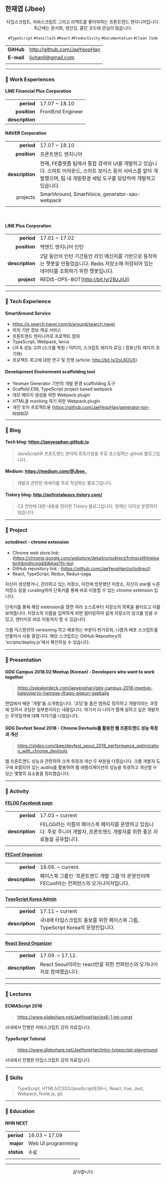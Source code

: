 ## 한재엽 (Jbee)

<div align="center">

타입스크립트, 자바스크립트 그리고 리액트를 좋아하하는 프론트엔드 엔지니어입니다. 최근에는 문서화, 생산성, 클린 코드에 관심이 많습니다.

`#TypeScript` `#VanillaJS` `#React` `#Productivity` `#Documentation` `#Clean Code`

</div>

|            |                              |
| :--------: | ---------------------------- |
| **GitHub** | http://github.com/JaeYeopHan |
| **E-mail** | ljyhanll@gmail.com           |
|            |                              |

---

### :lemon: Work Experiences

#### LINE Financial Plus Corporation

|                 |                   |
| --------------: | ----------------- |
| **period**      | 17.07 ~ 18.10     |
| **position**    | FrontEnd Engineer |
| **description** |

#### NAVER Corporation

|                 |                                                                                                         |
| --------------: | ------------------------------------------------------------------------------------------------------- |
| **period**      | 17.07 ~ 18.10                                                                                           |
| **position**    | 프론트엔드 엔지니어                                                                                              |
| **description** | 현재, FE플랫폼 팀에서 통합 검색의 UI를 개발하고 있습니다. 스마트 어라운드, 스마트 보이스 등의 서비스를 맡아 개발했으며, 팀 내 개발환경 세팅 도구를 담당하여 개발하고 있습니다. |
| projects        | SmartAround, SmartVoice, generator-sau-webpack                                                          |
|                 |                                                                                                         |

<br/>

#### LINE Plus Corporation

|                 |                                                                                     |
| --------------: | ----------------------------------------------------------------------------------- |
| **period**      | 17.01 ~ 17.02                                                                       |
| **position**    | 백엔드 엔지니어 인턴                                                                         |
| **description** | 2달 동안의 인턴 기간동안 라인 메신저를 기반으로 동작하는 챗봇을 만들었습니다. Redis 저장소에 저장되어 있는 데이터를 조회하기 위한 챗봇입니다. |
| **project**     | REDIS-OPS-BOT(http://bit.ly/2BzJiUl)                                                |
|                 |                                                                                     |

---

### :banana: Tech Experience

#### SmartAround Service

- https://s.search.naver.com/p/around/search.naver
- 위치 기반 정보 제공 서비스
- 프론트엔드 엔지니어로 프로젝트 참여
- TypeScript, Webpack, lerna
- UX & 성능 고려 (스크롤 복원 / 이미지, 스크립트 레이지 로딩 / 컴포넌트 레이지 초기화)
- 프로젝트 회고에 대한 연구 및 진행 (article: http://bit.ly/2oL6OUX)

#### Development Environment scaffolding tool

- Yeoman Generator 기반의 개발 환경 scaffolding 도구
- Scaffold ES6, TypeScript project based webpack
- 데모 페이지 생성을 위한 Webpack plugin
- HTML을 mocking 하기 위한 Webpack plugin
- 개인 토이 프로젝트용 (https://github.com/JaeYeopHan/generator-toy-project)


---


### :tangerine: Blog

#### Tech blog: https://jaeyeophan.github.io

> JavaScript와 프론트엔드 분야의 튜토리얼을 주로 포스팅하는 github 블로그입니다..

#### Medium: https://medium.com/@Jbee_

> 개발과 관련된 에세이를 주로 작성하는 블로그입니다.

#### Tistory blog: http://asfirstalways.tistory.com/

> CS 전반에 대한 내용을 정리한 Tistory 블로그입니다. 현재는 더이상 운영하지 않습니다.


---


### :watermelon: Project

#### octodirect - chrome extension

- Chrome web store link: (https://chrome.google.com/webstore/detail/octodirect/fmhgcellhhleloebmhbmdncogdddkkag?hl=ko)
- GitHub repository link : (https://github.com/JaeYeopHan/octodirect)
- React, TypeScript, Redux, Redux-saga

자신이 생성했거나, 관리하고 있는 저장소, 이전에 방문했던 저장소, 자신이 star를 누른 저장소 등을 curating하여 단축키를 통해 바로 이동할 수 있는 chrome extension 입니다.

단축키를 통해 해당 extension을 열면 여러 소스로부터 저장소의 목록을 불러오고 이를 보여줍니다. 저장소의 이름을 입력하게 되면 필터링하여 쉽게 저장소의 링크를 얻을 수 있고, 엔터키로 바로 이동까지 할 수 있습니다.

크롬 익스텐션의 versioning 하고 배포하는 부분이 번거로워, 나름의 배포 스크립트를 만들어서 사용 중입니다. 해당 스크립트는 GitHub Repository의 'scripts/deploy.js'에서 확인하실 수 있습니다.


---


### :eggplant: Presentation

#### GDG Campus 2018.02 Meetup (Korean) - Developers who want to work together

> https://speakerdeck.com/jaeyeophan/gdg-campus-2018-meetup-balpyojaryo-hamgge-ilhago-sipeun-gaebalja

현업에서 배운 '개발'을 소개했습니다. '코딩'을 좁은 범위로 정의하고 개발이라는 과정에 있어서 코딩은 일부분이라는 내용입니다. 여기서 다 나아가 함께 일하고 싶은 개발자는 무엇일까에 대해 이야기를 나눴습니다.

#### GDG Devfest Seoul 2018 - Chrome Devtools를 활용한 웹 프론트엔드 성능 측정과 개선

> https://slides.com/jbee/devfest_seoul_2018_performance_optimization_with_chrome_devtools

웹 프론트엔드 성능과 관련하여 크게 측정과 개선 두 부분을 다뤘습니다. 크롬 개발자 도구에 포함되어 있는 audits를 활용하여 웹 애플리케이션의 성능을 측정하고 개선할 수 있는 몇몇의 요소들을 정리했습니다.

---

### :cherries: Activity

#### [FELOG Facebook page](https://www.facebook.com/Jbee.dev/)

|                 |                                                                           |
| --------------: | ------------------------------------------------------------------------- |
| **period**      | 17.03 ~ current                                                           |
| **description** | FELOG라는 이름의 페이스북 페이지를 운영하고 있습니다. 주로 주니어 개발자, 프론트엔드 개발자를 위한 좋은 자료들을 공유합니다. |
|                 |                                                                           |


#### [FEConf Organizer](https://2017.feconf.kr/)

|                 |                                                        |
| --------------: | ------------------------------------------------------ |
| **period**      | 18.06. ~ current.                                      |
| **description** | 페이스북 그룹인 '프론트엔드 개발 그룹'의 운영진이며 FEConf라는 컨퍼런스의 오거나이저입니다. |
|                 |                                                        |


#### [TypeScript Korea Admin](https://www.facebook.com/groups/TSKorea/)

|                 |                                                      |
| --------------: | ---------------------------------------------------- |
| **period**      | 17.11 ~ current                                      |
| **description** | 국내에 타입스크립트 홍보를 위한 페이스북 그룹, TypeScript Korea의 운영진입니다. |
|                 |                                                      |

#### [React Seoul Organizer](http://seoul.reactjs.kr/)

|                 |                                                |
| --------------: | ---------------------------------------------- |
| **period**      | 17.09. ~ 17.12.                                |
| **description** | React Seoul이라는 react만을 위한 컨퍼런스의 오거나이저로 참여했습니다. |
|                 |                                                |

---

### :grapes: Lectures

#### ECMAScript 2016
> https://www.slideshare.net/JaeYeopHan/es6-1-let-const

사내에서 진행한 자바스크립트 강의 자료입니다.

#### TypeScript Tutorial
> https://www.slideshare.net/JaeYeopHan/intro-typescript-playground

사내에서 진행한 타입스크립트 강의 자료입니다.


---


### :melon: Skills

> TypeScript, HTML5/CSS3/JavaScript(ES6+),  React, Vue, Jest, Webpack, Node.js, git.


---


### :peach: Education

#### NHN NEXT

|            |                    |
| ---------: | ------------------ |
| **period** | 16.03 ~ 17.09      |
| **major**  | Web UI programming |
| **status** | 수료                 |
|            |                    |

---

<div align="center">

_감사합니다._

</div>
